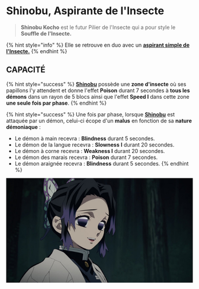 # Shinobu, Aspirante de l'Insecte

> **Shinobu Kocho** est le futur Pilier de l'Insecte qui a pour style le **Souffle de l'Insecte.**

{% hint style="info" %}
Elle se retrouve en duo avec un [**aspirant simple de l'Insecte.**](broken-reference)
{% endhint %}

## CAPACITÉ

{% hint style="success" %}
[**Shinobu**](broken-reference) possède une **zone d'insecte** où ses papillons l'y attendent et donne l'effet **Poison** durant 7 secondes à **tous les démons** dans un rayon de 5 blocs ainsi que l'effet **Speed I** dans cette zone **une seule fois par phase**.
{% endhint %}

{% hint style="success" %}
Une fois par phase, lorsque [**Shinobu**](broken-reference) est attaquée par un démon, celui-ci écope d'un **malus** en fonction de sa **nature démoniaque** :

* Le démon à main recevra : **Blindness** durant 5 secondes.
* Le démon de la langue recevra : **Slowness** **I** durant 20 secondes.
* Le démon à corne recevra : **Weakness I** durant 20 secondes.
* Le démon des marais recevra : **Poison** durant 7 secondes.
* Le démon araignée recevra : **Blindness** durant 5 secondes.
{% endhint %}

![](<../../../../.gitbook/assets/image (13).png>)
